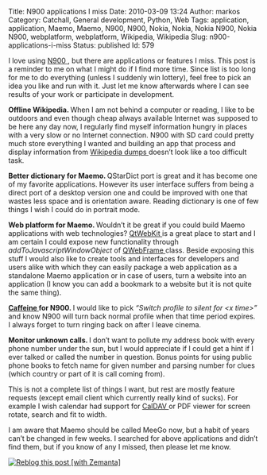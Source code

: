 Title: N900 applications I miss
Date: 2010-03-09 13:24
Author: markos
Category: Catchall, General development, Python, Web
Tags: application, application, Maemo, Maemo, N900, N900, Nokia, Nokia, Nokia N900, Nokia N900, webplatform, webplatform, Wikipedia, Wikipedia
Slug: n900-applications-i-miss
Status: published
Id: 579

<html>
 <body>
  <div>
   <p>
    I love using
    <a class="zem_slink" href="http://maemo.nokia.com/n900/" rel="homepage" title="N900">
     N900
    </a>
    , but there are applications or features I miss. This post is a reminder to me on what I might do if I find more time. Since list is too long for me to do everything (unless I suddenly win lottery), feel free to pick an idea you like and run with it. Just let me know afterwards where I can see results of your work or participate in development.
   </p>
   <p>
    <strong>
     Offline Wikipedia.
    </strong>
    When I am not behind a computer or reading, I like to be outdoors and even though cheap always available Internet was supposed to be here any day now, I regularly find myself information hungry in places with a very slow or no Internet connection. N900 with SD card could pretty much store everything I wanted and building an app that process and display information from
    <a href="http://download.wikimedia.org/" title="Wikipedia dumps starting page">
     Wikipedia dumps
    </a>
    doesn’t look like a too difficult task.
   </p>
   <p>
    <strong>
     Better dictionary for Maemo.
    </strong>
    QStarDict port
    <strong>
    </strong>
    is great and it has become one of my favorite applications. However its user interface suffers from being a direct port of a desktop version one and could be improved with one that wastes less space and is orientation aware. Reading dictionary is one of few things I wish I could do in portrait mode.
   </p>
   <p>
    <strong>
     Web platform for Maemo.
    </strong>
    Wouldn’t it be great if you could build Maemo applications with web technologies?
    <a href="http://qt.nokia.com/doc/4.6/qtwebkit.html" title="Link to QtWebKit documentation">
     QtWebKit
    </a>
    is a great place to start and I am certain I could expose new functionality through
    <em>
     addToJavascriptWindowObject
    </em>
    of
    <a href="http://qt.nokia.com/doc/4.6/qwebframe.html" title="Link to QWebFrame documentation">
     QWebFrame
    </a>
    class. Beside exposing this stuff I would also like to create tools and interfaces for developers and users alike with which they can easily package a web application as a standalone Maemo application or in case of users, turn a website into an application (I know you can add a bookmark to a website but it is not quite the same thing).
   </p>
   <p>
    <strong>
     <a href="http://lightheadsw.com/caffeine/" title="Caffeine for Mac">
      Caffeine
     </a>
     for N900.
    </strong>
    I would like to pick
    <em>
     “Switch profile to silent for &lt;x time&gt;”
    </em>
    and know N900 will turn back normal profile when that time period expires. I always forget to turn ringing back on after I leave cinema.
   </p>
   <p>
    <strong>
     Monitor unknown calls.
    </strong>
    I don’t want to pollute my address book with every phone number under the sun, but I would appreciate if I could get a hint if I ever talked or called the number in question. Bonus points for using public phone books to fetch name for given number and parsing number for clues (which country or part of it is call coming from).
   </p>
   <p>
    This is not a complete list of things I want, but rest are mostly feature requests (except email client which currently really kind of sucks). For example I wish calendar had support for
    <a class="zem_slink" href="http://en.wikipedia.org/wiki/CalDAV" rel="wikipedia" title="CalDAV">
     CalDAV
    </a>
    or PDF viewer for screen rotate, search and fit to width.
   </p>
   <p>
    I am aware that Maemo should be called MeeGo now, but a habit of years can’t be changed in few weeks. I searched for above applications and didn’t find them, but if you know of any I missed, then please let me know.
   </p>
   <div class="zemanta-pixie">
    <a class="zemanta-pixie-a" href="http://reblog.zemanta.com/zemified/8a3f246d-6a49-416b-b38b-3c79f3c30764/" title="Reblog this post [with Zemanta]">
     <img alt="Reblog this post [with Zemanta]" class="zemanta-pixie-img" src="http://img.zemanta.com/reblog_e.png?x-id=8a3f246d-6a49-416b-b38b-3c79f3c30764"/>
    </a>
   </div>
  </div>
 </body>
</html>